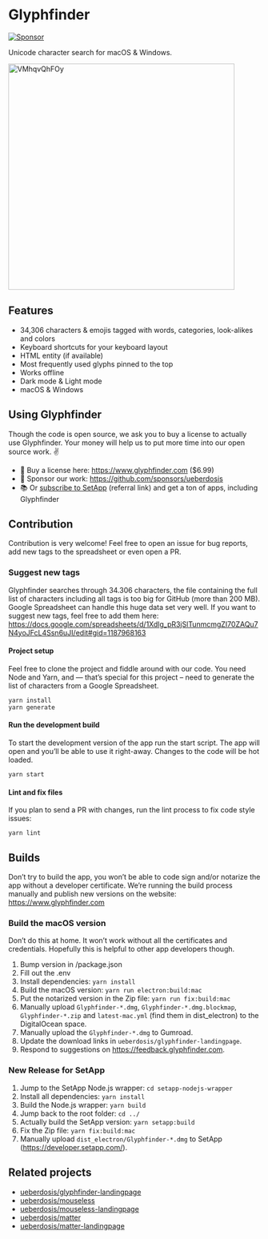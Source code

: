 # Glyphfinder

[![Sponsor](https://img.shields.io/static/v1?label=Sponsor&message=%E2%9D%A4&logo=GitHub)](https://github.com/sponsors/ueberdosis)

Unicode character search for macOS & Windows.

<img width="452" alt="VMhqvQhFOy" src="https://user-images.githubusercontent.com/2500670/87650646-40679f80-c752-11ea-9c21-e65f1b0097a9.png">

## Features

* 34,306 characters & emojis tagged with words, categories, look-alikes and colors
* Keyboard shortcuts for your keyboard layout
* HTML entity (if available)
* Most frequently used glyphs pinned to the top
* Works offline
* Dark mode & Light mode
* macOS & Windows

## Using Glyphfinder

Though the code is open source, we ask you to buy a license to actually use Glyphfinder. Your money will help us to put more time into our open source work. ✌️

* 🤑 Buy a license here: https://www.glyphfinder.com ($6.99)
* 💝 Sponsor our work: https://github.com/sponsors/ueberdosis
* 📚️ Or [subscribe to SetApp](https://go.setapp.com/stp268?refAppID=388&utm_medium=available_on_setapp_button&utm_source=388&utm_campaign=https://github.com/ueberdosis/glyphfinder) (referral link) and get a ton of apps, including Glyphfinder

## Contribution

Contribution is very welcome! Feel free to open an issue for bug reports, add new tags to the spreadsheet or even open a PR.

### Suggest new tags

Glyphfinder searches through 34.306 characters, the file containing the full list of characters including all tags is too big for GitHub (more than 200 MB). Google Spreadsheet can handle this huge data set very well. If you want to suggest new tags, feel free to add them here: https://docs.google.com/spreadsheets/d/1Xdlg_pR3jSlTunmcmgZI70ZAQu7N4yoJFcL4Ssn6uJI/edit#gid=1187968163

#### Project setup

Feel free to clone the project and fiddle around with our code. You need Node and Yarn, and — that’s special for this project – need to generate the list of characters from a Google Spreadsheet.

```
yarn install
yarn generate
```

#### Run the development build

To start the development version of the app run the start script. The app will open and you’ll be able to use it right-away. Changes to the code will be hot loaded.

```
yarn start
```

#### Lint and fix files

If you plan to send a PR with changes, run the lint process to fix code style issues:

```
yarn lint
```

## Builds

Don’t try to build the app, you won’t be able to code sign and/or notarize the app without a developer certificate. We’re running the build process manually and publish new versions on the website: https://www.glyphfinder.com

### Build the macOS version

Don’t do this at home. It won’t work without all the certificates and credentials. Hopefully this is helpful to other app developers though.

1. Bump version in /package.json
2. Fill out the .env
3. Install dependencies: `yarn install`
4. Build the macOS version: `yarn run electron:build:mac`
5. Put the notarized version in the Zip file: `yarn run fix:build:mac`
6. Manually upload `Glyphfinder-*.dmg`, `Glyphfinder-*.dmg.blockmap`, `Glyphfinder-*.zip` and `latest-mac.yml` (find them in dist_electron) to the DigitalOcean space.
7. Manually upload the `Glyphfinder-*.dmg` to Gumroad.
8. Update the download links in `ueberdosis/glyphfinder-landingpage`.
9. Respond to suggestions on https://feedback.glyphfinder.com.

### New Release for SetApp

1. Jump to the SetApp Node.js wrapper: `cd setapp-nodejs-wrapper`
2. Install all dependencies: `yarn install`
3. Build the Node.js wrapper: `yarn build`
4. Jump back to the root folder: `cd ../`
5. Actually build the SetApp version: `yarn setapp:build`
6. Fix the Zip file: `yarn fix:build:mac`
7. Manually upload `dist_electron/Glyphfinder-*.dmg` to SetApp (https://developer.setapp.com/).

## Related projects

* [ueberdosis/glyphfinder-landingpage](https://github.com/ueberdosis/glyphfinder-landingpage)
* [ueberdosis/mouseless](https://github.com/ueberdosis/mouseless)
* [ueberdosis/mouseless-landingpage](https://github.com/ueberdosis/mouseless-landingpage)
* [ueberdosis/matter](https://github.com/ueberdosis/matter)
* [ueberdosis/matter-landingpage](https://github.com/ueberdosis/matter-landingpage)
